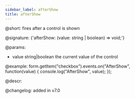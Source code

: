 ```yaml
---
sidebar_label: afterShow
title: afterShow
---          
```


@short: fires after a control is shown
 
@signature: {'afterShow: (value: string | boolean) => void;'}

@params:
- value     string|boolean     the current value of the control



@example:
form.getItem("checkbox").events.on("AfterShow", function(value) {
    console.log("AfterShow", value);
});



@descr:


@changelog: added in v7.0
